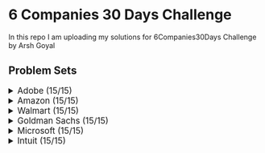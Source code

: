 # 6 Companies 30 Days Challenge

In this repo I am uploading my solutions for 6Companies30Days Challenge by Arsh Goyal

## Problem Sets

<details>
<summary style="font-size: 1.2em">Adobe (15/15)</summary>

Sr  | [Problems](./Adobe)                                                                             | Try It                                                                                                                                                                 | Status
----|-----------------------------------------------------------------------------------------------------------|-----------------------------------------------------------------------------------------------------------------------------------------------------------------------|---------
1   | [Count Nodes Equal to Average of Subtree](./Adobe/Count_Nodes_Equal_to_Average_of_Subtree.py)                                             | [![Problem Link](./assets/lc.svg)](https://leetcode.com/problems/count-nodes-equal-to-average-of-subtree/)                                                 | ✅
2   | [Dungeon Game](./Adobe/Dungeon_Game.py)                               | [![Problem Link](./assets/lc.svg)](https://leetcode.com/problems/dungeon-game/)                                                | ✅
3   | [Fraction to Recurring Decimal](./Adobe/Fraction_to_Recurring_Decimal.py)                          | [![Problem Link](./assets/lc.svg)](https://leetcode.com/problems/fraction-to-recurring-decimal/)                                          | ✅
4   | [Increasing Triplet Subsequence](./Adobe/Increasing_Triplet_Subsequence.py)                                               | [![Problem Link](./assets/lc.svg)](https://leetcode.com/problems/increasing-triplet-subsequence/)                                                             | ✅
5   | [Knight Probability in Chessboard](./Adobe/Knight_Probability_in_Chessboard.py)                  | [![Problem Link](./assets/lc.svg)](https://leetcode.com/problems/knight-probability-in-chessboard/)                                     | ✅
6   | [K-th Smallest in Lexicographical Order](./Adobe/Kth_Smallest_in_Lexicographical_Order.py)                                                   | [![Problem Link](./assets/lc.svg)](https://leetcode.com/problems/k-th-smallest-in-lexicographical-order/)                                                 | ✅
7   | [Magical String](./Adobe/Magical_String.py)                                                         | [![Problem Link](./assets/lc.svg)](https://leetcode.com/problems/magical-string/)                                                                 | ✅
8   | [Maximum Matrix Sum](./Adobe/Maximum_Matrix_Sum.py)                                                               | [![Problem Link](./assets/lc.svg)](https://leetcode.com/problems/maximum-matrix-sum/)                                                                    | ✅
9   | [Minimum Genetic Mutation](./Adobe/Minimum_Genetic_Mutation.py)  | [![Problem Link](./assets/lc.svg)](https://leetcode.com/problems/minimum-genetic-mutation/)                   | ✅
10  | [Non-negative Integers without Consecutive Ones](./Adobe/Nonnegative_Integers_without_Consecutive_Ones.py)                                                 | [![Problem Link](./assets/lc.svg)](https://leetcode.com/problems/non-negative-integers-without-consecutive-ones/)   | ✅
11  | [Number of Matching Subsequences](./Adobe/Number_of_Matching_Subsequences.py)                                                       | [![Problem Link](./assets/lc.svg)](https://leetcode.com/problems/number-of-matching-subsequences/)                                                             | ✅
12  | [Number of People Aware of a Secret](./Adobe/Number_of_People_Aware_of_a_Secret.py)                                                     | [![Problem Link](./assets/lc.svg)](https://leetcode.com/problems/number-of-people-aware-of-a-secret/)                                                    | ✅
13  | [Query Kth Smallest Trimmed Number](./Adobe/Query_Kth_Smallest_Trimmed_Number.py)      | [![Problem Link](./assets/lc.svg)](https://leetcode.com/problems/query-kth-smallest-trimmed-number/)                                       | ✅
14  | [Shortest Unsorted Continuous Subarray](./Adobe/Shortest_Unsorted_Continuous_Subarray.py)                     | [![Problem Link](./assets/lc.svg)](https://leetcode.com/problems/shortest-unsorted-continuous-subarray/)                              | ✅
15  | [Stock Price Fluctuation](./Adobe/Stock_Price_Fluctuation.py)                         | [![Problem Link](./assets/lc.svg)](https://leetcode.com/problems/stock-price-fluctuation/)               | ✅

</details>

<details>
<summary style="font-size: 1.2em">Amazon (15/15)</summary>

Sr  | [Problems](./Amazon)                                                                                | Try It                                                                                                                                     | Status
----|---------------------------------------------------------------------------------------------------------------|-------------------------------------------------------------------------------------------------------------------------------------------|---------
1   | [Cheapest Flights Within K Stops](./Amazon/Cheapest_Flights_Within_K_Stops.py)                                                                  | [![Problem Link](./assets/lc.svg)](https://leetcode.com/problems/cheapest-flights-within-k-stops/)                                     | ✅
2   | [Destroying Asteroids](./Amazon/Destroying_Asteroids.py)                                            | [![Problem Link](./assets/lc.svg)](https://leetcode.com/problems/destroying-asteroids/)                                              | ✅
3   | [Dota2 Senate](./Amazon/Dota2_Senate.py)                                                    | [![Problem Link](./assets/lc.svg)](https://leetcode.com/problems/dota2-senate/)              | ✅
4   | [Generate Random Point in a Circle](./Amazon/Generate_Random_Point_in_Circle.py)                       | [![Problem Link](./assets/lc.svg)](https://leetcode.com/problems/generate-random-point-in-a-circle/)           | ✅
5   | [Last Moment Before All Ants Fall Out of a Plank](./Amazon/Last_Moment_Before_All_Ants_Fall_Out_of_Plank.py)                                                                | [![Problem Link](./assets/lc.svg)](https://leetcode.com/problems/last-moment-before-all-ants-fall-out-of-a-plank/)                                   | ✅
6   | [Maximum Length of Repeated Subarray](./Amazon/Maximum_Length_of_Repeated_Subarray.py)                            | [![Problem Link](./assets/lc.svg)](https://leetcode.com/problems/maximum-length-of-repeated-subarray/)                 | ✅
7   | [Maximum Subarray Min-Product](./Amazon/Maximum_Subarray_MinProduct.py)            | [![Problem Link](./assets/lc.svg)](https://leetcode.com/problems/maximum-subarray-min-product/)          | ✅
8   | [Maximum Sum of an Hourglass](./Amazon/Maximum_Sum_of_Hourglass.py)   | [![Problem Link](./assets/lc.svg)](https://leetcode.com/problems/maximum-sum-of-an-hourglass/)      | ✅
9   | [Most Popular Video Creator](./Amazon/Most_Popular_Video_Creator.py)                                                                | [![Problem Link](./assets/lc.svg)](https://leetcode.com/problems/most-popular-video-creator/)                                   | ✅
10  | [Number of Ways to Reach a Position After Exactly k Steps](./Amazon/Number_Ways_to_Reach_Position_After_Exactly_k_Steps.py)                                                  | [![Problem Link](./assets/lc.svg)](https://leetcode.com/problems/number-of-ways-to-reach-a-position-after-exactly-k-steps/)                             | ✅
11  | [Number of Matching Subsequences](./Amazon/Number_of_Matching_Subsequences.py)                | [![Problem Link](./assets/lc.svg)](https://leetcode.com/problems/number-of-matching-subsequences/)                | ✅
12  | [Shuffle an Array](./Amazon/Shuffle_an_Array.py)                  | [![Problem Link](./assets/lc.svg)](https://leetcode.com/problems/shuffle-an-array/)            | ✅
13  | [Split a String Into the Max Number of Unique Substrings](./Amazon/Split_String_Into_Max_Number_of_Unique_Substrings.py)                                                                | [![Problem Link](./assets/lc.svg)](https://leetcode.com/problems/split-a-string-into-the-max-number-of-unique-substrings/)                                                        | ✅
14  | [Top K Frequent Words](./Amazon/Top_K_Frequent_Words.py)                                                                      | [![Problem Link](./assets/lc.svg)](https://leetcode.com/problems/top-k-frequent-words/)                                          | ✅
15  | [Tweet Counts Per Frequency](./Amazon/Tweet_Counts_Per_Frequency.py)    | [![Problem Link](./assets/lc.svg)](https://leetcode.com/problems/tweet-counts-per-frequency/)         | ✅

</details>

<details>
<summary style="font-size: 1.2em">Walmart (15/15)</summary>

Sr  | [Problems](./Flipkart)                                                                                                                             | Try It                                                                                                                           | Status
----|---------------------------------------------------------------------------------------------------------------------------------------|---------------------------------------------------------------------------------------------------------------------------------|--------
1   | [Check If a String Contains All Binary Codes of Size K](./Flipkart/Check_If_String_Contains_All_Binary_Codes_of_Size_K.py)                                                           | [![Problem Link](./assets/lc.svg)](https://leetcode.com/problems/check-if-a-string-contains-all-binary-codes-of-size-k/)                                | ✅
2   | [Closest Prime Numbers in Range](./Flipkart/Closest_Prime_Numbers_in_Range.py)                                                                                                 | [![Problem Link](./assets/lc.svg)](https://leetcode.com/problems/closest-prime-numbers-in-range/)                                                   | ✅
3   | [Custom Sort String](./Flipkart/Custom_Sort_String.py) | [![Problem Link](./assets/lc.svg)](https://leetcode.com/problems/custom-sort-string/)   | ✅
4   | [Distant Barcodes](./Flipkart/Distant_Barcodes.py)                                                                         | [![Problem Link](./assets/lc.svg)](https://leetcode.com/problems/distant-barcodes/)                  | ✅
5   | [Find the City With the Smallest Number of Neighbors at a Threshold Distance](./Flipkart/Find_City_With_Smallest_Number_of_Neighbors_at_Threshold_Distance.py)                                                                           | [![Problem Link](./assets/lc.svg)](https://leetcode.com/problems/find-the-city-with-the-smallest-number-of-neighbors-at-a-threshold-distance/)                       | ✅
6   | [Find in Mountain Array](./Flipkart/Find_in_Mountain_Array.py)                                                                                     | [![Problem Link](./assets/lc.svg)](https://leetcode.com/problems/find-in-mountain-array/)                 | ✅
7   | [Find the Winner of the Circular Game](./Flipkart/Find_the_Winner_of_the_Circular_Game.py)                                                             | [![Problem Link](./assets/lc.svg)](https://leetcode.com/problems/find-the-winner-of-the-circular-game/)                | ✅
8   | [House Robber III](./Flipkart/House_Robber_III.py)                                                                               | [![Problem Link](./assets/lc.svg)](https://leetcode.com/problems/house-robber-iii/)                     | ✅
9   | [Max Area of Island](./Flipkart/Max_Area_of_Island.py)                                                       | [![Problem Link](./assets/lc.svg)](https://leetcode.com/problems/max-area-of-island/)                              | ✅
10  | [New 21 Game](./Flipkart/New_21_Game.py)                                                   | [![Problem Link](./assets/lc.svg)](https://leetcode.com/problems/new-21-game/)                            | ✅
11  | [Number of Ways to Separate Numbers](./Flipkart/Number_of_Ways_to_Separate_Numbers.py)                                                           | [![Problem Link](./assets/lc.svg)](https://leetcode.com/problems/number-of-ways-to-separate-numbers/)                                | ✅
12  | [Partition to K Equal Sum Subsets](./Flipkart/Partition_to_K_Equal_Sum_Subsets.py)                                                             | [![Problem Link](./assets/lc.svg)](https://leetcode.com/problems/partition-to-k-equal-sum-subsets/)                                 | ✅
13  | [Remove Zero Sum Consecutive Nodes from Linked List](./Flipkart/Remove_Zero_Sum_Consecutive_Nodes_from_Linked_List.py)                                   | [![Problem Link](./assets/lc.svg)](https://leetcode.com/problems/remove-zero-sum-consecutive-nodes-from-linked-list/)                    | ✅
14  | [Shopping Offers](./Flipkart/Shopping_Offers.py)                                                                   | [![Problem Link](./assets/lc.svg)](https://leetcode.com/problems/shopping-offers/)        | ✅
15  | [Top K Frequent Words](./Flipkart/Top_K_Frequent_Words.py)                                                                               | [![Problem Link](./assets/lc.svg)](https://leetcode.com/problems/top-k-frequent-words/)                                          | ✅

</details>


<details>
<summary style="font-size: 1.2em">Goldman Sachs (15/15)</summary>

Sr  | [Problems](./GoldmanSachs)                                                                                     | Try It                                                                                                                                     | Status
----|---------------------------------------------------------------------------------------------------------------------------|-------------------------------------------------------------------------------------------------------------------------------------------|---------
1   | [All Elements in Two Binary Search Trees](./GoldmanSachs/All_Elements_in_Two_Binary_Search_Trees.py)                                                     | [![Problem Link](./assets/lc.svg)](https://leetcode.com/problems/all-elements-in-two-binary-search-trees/)                              | ✅
2   | [Count Good Triplets in an Array](./GoldmanSachs/Count_Good_Triplets_in_an_Array.py)                                                   | [![Problem Link](./assets/lc.svg)]([https://practice.geeksforgeeks.org/problems/overlapping-rectangles1924/1/](https://leetcode.com/problems/count-good-triplets-in-an-array/))                            | ✅
3   | [Count Nice Pairs in an Array](./GoldmanSachs/Count_Nice_Pairs_in_an_Array.py)   | [![Problem Link](./assets/lc.svg)](https://leetcode.com/problems/count-nice-pairs-in-an-array/)    | ✅
4   | [Factorial Trailing Zeroes](./GoldmanSachs/Factorial_Trailing_Zeroes.py)                                                             | [![Problem Link](./assets/lc.svg)](https://leetcode.com/problems/factorial-trailing-zeroes/)                                   | ✅
5   | [Get Biggest Three Rhombus Sums in a Grid](./GoldmanSachs/Get_Biggest_Three_Rhombus_Sums_in_a_Grid.py)                                                                        | [![Problem Link](./assets/lc.svg)](https://leetcode.com/problems/get-biggest-three-rhombus-sums-in-a-grid/)                                      | ✅
6   | [IPO](./GoldmanSachs/IPO.py)                               | [![Problem Link](./assets/lc.svg)](https://leetcode.com/problems/ipo/)                                     | ✅
7   | [Invalid Transactions](./GoldmanSachs/Invalid_Transactions.py)                                   | [![Problem Link](./assets/lc.svg)](https://leetcode.com/problems/invalid-transactions/)                    | ✅
8   | [Max Points on a Line](./GoldmanSachs/Max_Points_on_a_Line.py)                                                 | [![Problem Link](./assets/lc.svg)](https://leetcode.com/problems/max-points-on-a-line/)                           | ✅
9   | [Maximum Good People Based on Statements](./GoldmanSachs/Maximum_Good_People_Based_on_Statements.py)                                           | [![Problem Link](./assets/lc.svg)](https://leetcode.com/problems/maximum-good-people-based-on-statements/)                        | ✅
10  | [Maximum Points in an Archery Competition](./GoldmanSachs/Maximum_Points_in_an_Archery_Competition.py)                                  | [![Problem Link](./assets/lc.svg)](https://leetcode.com/problems/maximum-points-in-an-archery-competition/)                                 | ✅
11  | [Minimum Consecutive Cards to Pick Up](./GoldmanSachs/Minimum_Consecutive_Cards_to_Pick_Up.py)                                           | [![Problem Link](./assets/lc.svg)](https://leetcode.com/problems/minimum-consecutive-cards-to-pick-up/)                       | ✅
12  | [Number of Boomerangs](./GoldmanSachs/Number_of_Boomerangs.py)                                              | [![Problem Link](./assets/lc.svg)](https://leetcode.com/problems/number-of-boomerangs/)                           | ✅
13  | [Number of People Aware of a Secret](./GoldmanSachs/Number_of_People_Aware_of_a_Secret.py)                                                             | [![Problem Link](./assets/lc.svg)](https://leetcode.com/problems/number-of-people-aware-of-a-secret/)                                  | ✅
14  | [Split Array into Consecutive Subsequences](./GoldmanSachs/Split_Array_into_Consecutive_Subsequences.py)                                                 | [![Problem Link](./assets/lc.svg)](https://leetcode.com/problems/split-array-into-consecutive-subsequences/)                                              | ✅
15  | [Valid Square](./GoldmanSachs/Valid_Square.py)                         | [![Problem Link](./assets/lc.svg)](https://leetcode.com/problems/valid-square/)               | ✅

</details>

<details>
<summary style="font-size: 1.2em">Microsoft (15/15)</summary>

Sr  | [Problems](./microsoft/README.md)                                                                     | TryIt                                                                                                                                     | Status
----|---------------------------------------------------------------------------------------                |-------------------------------------------------------------------------------------------------------------------------------------------|---------
1   | [Minimum sum partition](./microsoft/minimum-sum-partition.md)                                         | [![Problem Link](./assets/gfg.svg)](https://practice.geeksforgeeks.org/problems/minimum-sum-partition3317/1/)                             | ✅
2   | [Prerequisite Tasks](./microsoft/prerequisite-tasks.md)                                               | [![Problem Link](./assets/gfg.svg)](https://practice.geeksforgeeks.org/problems/prerequisite-tasks/1/)                                    | ✅
3   | [Rotate by 90 degree](./microsoft/rotate-by-90-degree.md)                                             | [![Problem Link](./assets/gfg.svg)](https://practice.geeksforgeeks.org/problems/rotate-by-90-degree0356/1/)                               | ✅
4   | [Spirally traversing a matrix](./microsoft/spirally-traversing-a-matrix.md)                           | [![Problem Link](./assets/gfg.svg)](https://practice.geeksforgeeks.org/problems/spirally-traversing-a-matrix-1587115621/1/)               | ✅
5   | [Stock span problem](./microsoft/stock-span-problem.md)                                               | [![Problem Link](./assets/gfg.svg)](https://practice.geeksforgeeks.org/problems/stock-span-problem-1587115621/1)                          | ✅
6   | [Possible Words From Phone Digits](./microsoft/possible-words-from-phone-digits.md)                   | [![Problem Link](./assets/gfg.svg)](https://practice.geeksforgeeks.org/problems/possible-words-from-phone-digits-1587115620/1/)           | ✅
7   | [Unit Area of largest region of 1's](./microsoft/length-of-largest-region-of-1s.md)                   | [![Problem Link](./assets/gfg.svg)](https://practice.geeksforgeeks.org/problems/length-of-largest-region-of-1s-1587115620/1/)             | ✅
8   | [Connect Nodes at Same Level](./microsoft/connect-nodes-at-same-level.md)                             | [![Problem Link](./assets/gfg.svg)](https://practice.geeksforgeeks.org/problems/connect-nodes-at-same-level/1/)                           | ✅
9   | [Count Number of SubTrees having given Sum](./microsoft/count-number-of-subtrees-having-given-sum.md) | [![Problem Link](./assets/gfg.svg)](https://practice.geeksforgeeks.org/problems/count-number-of-subtrees-having-given-sum/1/)             | ✅
10  | [Stickler Thief](./microsoft/stickler-theif.md)                                                       | [![Problem Link](./assets/gfg.svg)](https://practice.geeksforgeeks.org/problems/stickler-theif-1587115621/1/)                             | ✅
11  | [Generate Binary Numbers](./microsoft/generate-binary-numbers.md)                                     | [![Problem Link](./assets/gfg.svg)](https://practice.geeksforgeeks.org/problems/generate-binary-numbers-1587115620/1/)                    | ✅
12  | [Find All Four Sum Numbers](./microsoft/find-all-four-sum-numbers.md)                                 | [![Problem Link](./assets/gfg.svg)](https://practice.geeksforgeeks.org/problems/find-all-four-sum-numbers1732/1)                          | ✅
13  | [Bridge edge in a graph](./microsoft/bridge-edge-in-graph.md)                                         | [![Problem Link](./assets/gfg.svg)](https://practice.geeksforgeeks.org/problems/bridge-edge-in-graph/1)                                   | ✅
14  | [Minimum steps to destination](./microsoft/minimum-steps-to-destination.md)                           | [![Problem Link](./assets/gfg.svg)](https://practice.geeksforgeeks.org/problems/minimum-number-of-steps-to-reach-a-given-number5234/1/)   | ✅
15  | [Alien Dictionary](./microsoft/alien-dictionary.md)                                                   | [![Problem Link](./assets/gfg.svg)](https://practice.geeksforgeeks.org/problems/alien-dictionary/1/)                                      | ✅

</details>

<details>
<summary style="font-size: 1.2em">Intuit (15/15)</summary>

Sr  | Problems                                                                                          | TryIt                                                                                                                     | Status
----|---------------------------------------------------------------------------------------------------|---------------------------------------------------------------------------------------------------------------------------|--------
1   | [Minimum sum partition](./intuit/minimum-sum-partition.md)                                        | [![Problem Link](./assets/gfg.svg)](https://practice.geeksforgeeks.org/problems/minimum-sum-partition3317/1/)             | ✅
2   | [Word Search](./intuit/word-search.md)                                                            | [![Problem Link](./assets/gfg.svg)](https://practice.geeksforgeeks.org/problems/word-search/1/)                           | ✅
3   | [Find the missing no in string](./intuit/missing-no-in-string.md)                                 | [![Problem Link](./assets/gfg.svg)](https://practice.geeksforgeeks.org/problems/find-the-missing-no-in-string/1/)         | ✅
4   | [Largest number in K swaps](./intuit/largest-number-in-k-swaps.md)                                | [![Problem Link](./assets/gfg.svg)](https://practice.geeksforgeeks.org/problems/largest-number-in-k-swaps-1587115620/1)   | ✅
5   | [Split Array Largest Sum](./intuit/split-array-largest-sum.md)                                    | [![Problem Link](./assets/lc.svg)](https://leetcode.com/problems/split-array-largest-sum/)                                | ✅
6   | [Find in Mountain Array](./intuit/find-in-mountain-array.md)                                      | [![Problem Link](./assets/lc.svg)](https://leetcode.com/problems/find-in-mountain-array/)                                 | ✅
7   | [Capacity To Ship Packages Within D Days](./intuit/capacity-to-ship-packages-within-d-days.md)    | [![Problem Link](./assets/lc.svg)](https://leetcode.com/problems/capacity-to-ship-packages-within-d-days/)                | ✅
8   | [Number of Boomerangs](./intuit/number-of-boomerangs.md)                                          | [![Problem Link](./assets/lc.svg)](https://leetcode.com/problems/number-of-boomerangs/)                                   | ✅
9   | [Pacific Atlantic Water Flow](./intuit/pacific-atlantic-water-flow.md)                            | [![Problem Link](./assets/lc.svg)](https://leetcode.com/problems/pacific-atlantic-water-flow/)                            | ✅
10  | [Number of Provinces](./intuit/number-of-provinces.md)                                            | [![Problem Link](./assets/lc.svg)](https://leetcode.com/problems/number-of-provinces/)                                    | ✅
11  | [Construct Quad Tree](./intuit/construct-quad-tree.md)                                            | [![Problem Link](./assets/lc.svg)](https://leetcode.com/problems/construct-quad-tree/)                                    | ✅
12  | [Course Schedule II](./intuit/course-schedule-ii.md)                                              | [![Problem Link](./assets/lc.svg)](https://leetcode.com/problems/course-schedule-ii/)                                     | ✅
13  | [Minimum Swaps to Arrange a Binary Grid](./intuit/min-swaps-to-arrange-binary-grid.md)            | [![Problem Link](./assets/lc.svg)](https://leetcode.com/problems/minimum-swaps-to-arrange-a-binary-grid/)                 | ✅
14  | [As Far from Land as Possible](./intuit/as-far-from-land-as-possible.md)                          | [![Problem Link](./assets/lc.svg)](https://leetcode.com/problems/as-far-from-land-as-possible/)                           | ✅
15  | [Koko Eating Bananas](./intuit/koko-eating-bananas.md)                                            | [![Problem Link](./assets/lc.svg)](https://leetcode.com/problems/koko-eating-bananas/)                                    | ✅

</details>


